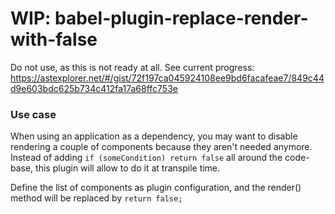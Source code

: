# WIP: babel-plugin-replace-render-with-false

Do not use, as this is not ready at all. See current progress: https://astexplorer.net/#/gist/72f197ca045924108ee9bd6facafeae7/849c44d9e603bdc625b734c412fa17a68ffc753e

### Use case

When using an application as a dependency, you may want to disable rendering a couple of components because they aren't needed anymore. Instead of adding `if (someCondition) return false` all around the code-base, this plugin will allow to do it at transpile time.

Define the list of components as plugin configuration, and the render() method will be replaced by `return false;`
